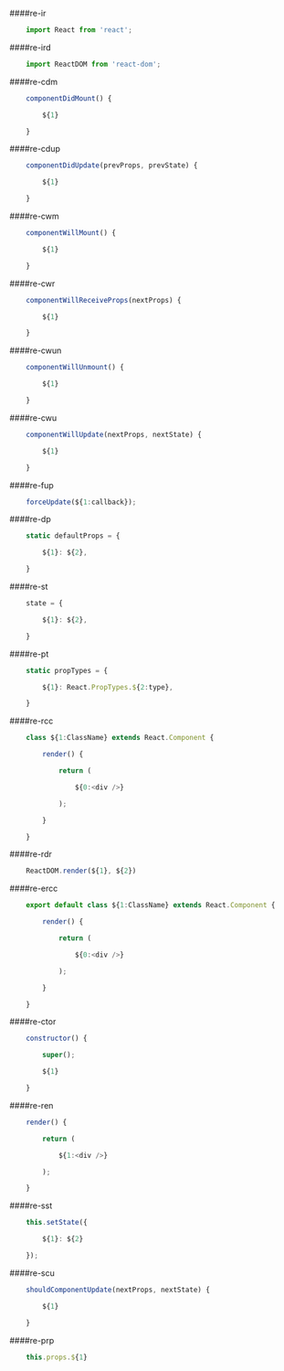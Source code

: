 ####re-ir
```javascript
    import React from 'react';
```
####re-ird
```javascript
    import ReactDOM from 'react-dom';
```
####re-cdm
```javascript
    componentDidMount() {

        ${1}

    }
```
####re-cdup
```javascript
    componentDidUpdate(prevProps, prevState) {

        ${1}

    }
```
####re-cwm
```javascript
    componentWillMount() {

        ${1}

    }
```
####re-cwr
```javascript
    componentWillReceiveProps(nextProps) {

        ${1}

    }
```
####re-cwun
```javascript
    componentWillUnmount() {

        ${1}

    }
```
####re-cwu
```javascript
    componentWillUpdate(nextProps, nextState) {

        ${1}

    }
```
####re-fup
```javascript
    forceUpdate(${1:callback});
```
####re-dp
```javascript
    static defaultProps = {

        ${1}: ${2},

    }
```
####re-st
```javascript
    state = {

        ${1}: ${2},

    }
```
####re-pt
```javascript
    static propTypes = {

        ${1}: React.PropTypes.${2:type},

    }
```
####re-rcc
```javascript
    class ${1:ClassName} extends React.Component {

        render() {

            return (

                ${0:<div />}

            );

        }

    }
```
####re-rdr
```javascript
    ReactDOM.render(${1}, ${2})
```
####re-ercc
```javascript
    export default class ${1:ClassName} extends React.Component {

        render() {

            return (

                ${0:<div />}

            );

        }

    }
```
####re-ctor
```javascript
    constructor() {

        super();

        ${1}

    }
```
####re-ren
```javascript
    render() {

        return (

            ${1:<div />}

        );

    }
```
####re-sst
```javascript
    this.setState({

        ${1}: ${2}

    });
```
####re-scu
```javascript
    shouldComponentUpdate(nextProps, nextState) {

        ${1}

    }
```
####re-prp
```javascript
    this.props.${1}
```
